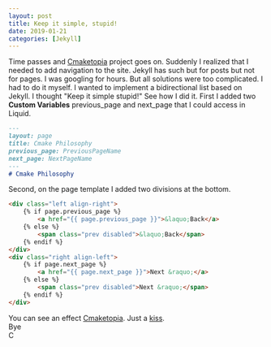 ```yaml
---
layout: post
title: Keep it simple, stupid!
date: 2019-01-21
categories: [Jekyll]
---
```


Time passes and [Cmaketopia](https://unclecshark.github.io/Cmaketopia/) project goes on. Suddenly I realized that I needed to add navigation to the site. Jekyll has such but for posts but not for pages. I was googling for hours. But all solutions were too complicated. I had to do it myself. I wanted to implement a bidirectional list based on Jekyll. I thought "Keep it simple stupid!" See how I did it. First I added two **Custom Variables** previous_page and next_page that I could access in Liquid.

```markdown
---
layout: page
title: Cmake Philosophy
previous_page: PreviousPageName
next_page: NextPageName
---
# Cmake Philosophy

```

Second, on the page template I added two divisions at the bottom.

```markdown
<div class="left align-right">
    {% if page.previous_page %}
        <a href="{{ page.previous_page }}">&laquo;Back</a>
    {% else %}
        <span class="prev disabled">&laquo;Back</span>
    {% endif %}
</div>
<div class="right align-left">
    {% if page.next_page %}
        <a href="{{ page.next_page }}">Next &raquo;</a>
    {% else %}
        <span class="prev disabled">Next &raquo;</span>
    {% endif %}
</div>
```

You can see an effect [Cmaketopia](https://unclecshark.github.io/Cmaketopia/).
Just a [kiss](https://en.wikipedia.org/wiki/KISS_principle).  
Bye  
C